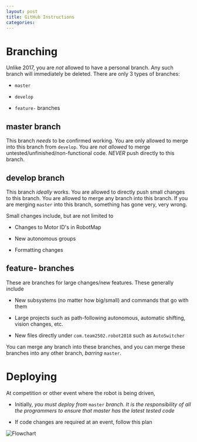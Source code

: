 ```yaml
---
layout: post
title: GitHub Instructions
categories:
---
```

# Branching

Unlike 2017, you are *not* allowed to have a personal branch. Any such branch will immediately be deleted. There are only 3 types of branches:

* `master`

* `develop`

* `feature-` branches

## master branch

This branch *needs* to be confirmed working. You are only allowed to merge into this branch from `develop`. You are *not allowed* to merge untested/unfinished/non-functional code. *NEVER* push directly to this branch.  

## develop branch

This branch *ideally* works. You are allowed to directly push small changes to this branch. You are allowed to merge any branch into this branch. If you are merging `master` into this branch, something has gone very, very wrong.

Small changes include, but are not limited to

* Changes to Motor ID's in RobotMap

* New autonomous groups

* Formatting changes

## feature- branches

These are branches for large changes/new features. These generally include

* New subsystems (no matter how big/small) and commands that go with them

* Large projects such as path-following autonomous, automatic shifting, vision changes, etc.

* New files directly under `com.team2502.robot2018` such as `AutoSwitcher`

You can merge any branch into these branches, and you can merge these branches into any other branch, *barring* `master`.


# Deploying

At competition or other event where the robot is being driven,

* Initially, *you must deploy from* `master` *branch. It is the responsibility of all the programmers to ensure that master has the latest tested code*

* If code changes are required at an event, follow this plan

![Flowchart](https://i.imgur.com/TU2piBi.png)
